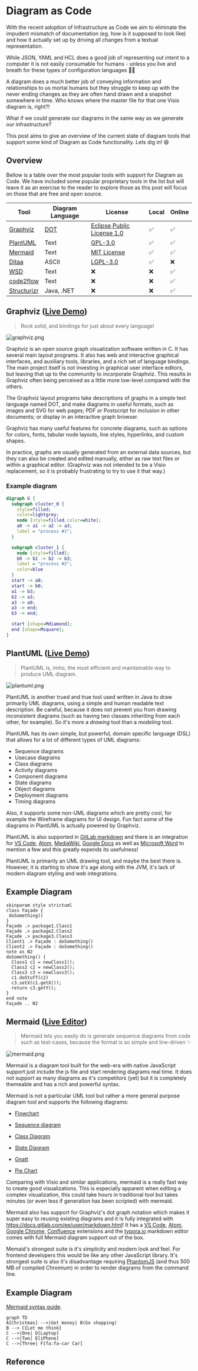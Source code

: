 # Diagram as Code

With the recent adoption of Infrastructure as Code we aim to eliminate the impudent mismatch of documentation (eg. how is it supposed to look like) and how it actually set up by driving all changes from a textual representation.

While JSON, YAML and HCL does a good job of representing out intent to a computer it is not easily consumable for humans - unless you live and breath for these types of configuration languages 🧙‍♂️

A diagram does a much better job of conveying information and relationships to us mortal humans but they struggle to keep up with the never ending changes as they are often hand drawn and a snapshot somewhere in time. Who knows where the master file for that one Visio diagram is, right?!

What if we could generate our diagrams in the same way as we generate our infrastructure?

This post aims to give an overview of the current state of diagram tools that support some kind of Diagram as Code functionality. Lets dig in! 😄

## Overview

Bellow is a table over the most popular tools with support for Diagram as Code. We have included some popular proprietary tools in the list but will leave it as an exercise to the reader to explore those as this post will focus on those that are free and open source.

| Tool                                               | Diagram Language                                            | License                                                                                | Local | Online |
| -------------------------------------------------- | ----------------------------------------------------------- | -------------------------------------------------------------------------------------- | ----- | ------ |
| [Graphviz](https://graphviz.org/)                  | [DOT](https://graphviz.gitlab.io/_pages/doc/info/lang.html) | [Eclipse Public License 1.0](https://gitlab.com/graphviz/graphviz/blob/master/LICENSE) | ✅     | ✅      |
| [PlantUML](https://plantuml.com/)                  | Text                                                        | [GPL-3.0](https://sourceforge.net/p/plantuml/code/HEAD/tree/trunk/src/)                | ✅     | ✅      |
| [Mermaid](https://mermaid-js.github.io/mermaid/#/) | Text                                                        | [MIT License](https://github.com/mermaid-js/mermaid/blob/develop/LICENSE)              | ✅     | ✅      |
| [Ditaa](http://ditaa.sourceforge.net/)             | ASCII                                                       | [LGPL-3.0](https://github.com/stathissideris/ditaa/blob/master/LICENSE)                | ✅     | ❌      |
| [WSD](https://www.websequencediagrams.com/)        | Text                                                        | ❌                                                                                      | ❌     | ✅      |
| [code2flow](https://code2flow.com/)                | Text                                                        | ❌                                                                                      | ❌     | ✅      |
| [Structurizr](https://structurizr.com/)            | Java, .NET                                                  | ❌                                                                                      | ❌     | ✅      |

## Graphviz ([Live Demo](https://dreampuf.github.io/GraphvizOnline/#digraph%20G%20%7B%0A%0A%20%20subgraph%20cluster_0%20%7B%0A%20%20%20%20style%3Dfilled%3B%0A%20%20%20%20color%3Dlightgrey%3B%0A%20%20%20%20node%20%5Bstyle%3Dfilled%2Ccolor%3Dwhite%5D%3B%0A%20%20%20%20a0%20-%3E%20a1%20-%3E%20a2%20-%3E%20a3%3B%0A%20%20%20%20label%20%3D%20%22process%20%231%22%3B%0A%20%20%7D%0A%0A%20%20subgraph%20cluster_1%20%7B%0A%20%20%20%20node%20%5Bstyle%3Dfilled%5D%3B%0A%20%20%20%20b0%20-%3E%20b1%20-%3E%20b2%20-%3E%20b3%3B%0A%20%20%20%20label%20%3D%20%22process%20%232%22%3B%0A%20%20%20%20color%3Dblue%0A%20%20%7D%0A%20%20start%20-%3E%20a0%3B%0A%20%20start%20-%3E%20b0%3B%0A%20%20a1%20-%3E%20b3%3B%0A%20%20b2%20-%3E%20a3%3B%0A%20%20a3%20-%3E%20a0%3B%0A%20%20a3%20-%3E%20end%3B%0A%20%20b3%20-%3E%20end%3B%0A%0A%20%20start%20%5Bshape%3DMdiamond%5D%3B%0A%20%20end%20%5Bshape%3DMsquare%5D%3B%0A%7D))

> Rock solid, and bindings for just about every language!

![graphviz.png](/Users/hans/go/src/github.com/evry-bergen/open.evry.blog/assets/images/2020/01/05/graphviz.png)

Graphviz is an open source graph visualization software written in C. It has several main layout programs. It also has web and interactive graphical interfaces, and auxiliary tools, libraries, and a rich set of language bindings. The main project itself is not investing in graphical user interface editors, but leaving that up to the community to incorporate Graphviz. This results in Graphviz often being perceived as a little more low-level compared with the others.

The Graphviz layout programs take descriptions of graphs in a simple text language named DOT, and make diagrams in useful formats, such as images and SVG for web pages; PDF or Postscript for inclusion in other documents; or display in an interactive graph browser.

Graphviz has many useful features for concrete diagrams, such as options for colors, fonts, tabular node layouts, line styles, hyperlinks, and custom shapes.

In practice, graphs are usually generated from an external data sources, but they can also be created and edited manually, either as raw text files or within a graphical editor. (Graphviz was not intended to be a Visio replacement, so it is probably frustrating to try to use it that way.)

### Example diagram

```dot
digraph G {
  subgraph cluster_0 {
    style=filled;
    color=lightgrey;
    node [style=filled,color=white];
    a0 -> a1 -> a2 -> a3;
    label = "process #1";
  }

  subgraph cluster_1 {
    node [style=filled];
    b0 -> b1 -> b2 -> b3;
    label = "process #2";
    color=blue
  }
  start -> a0;
  start -> b0;
  a1 -> b3;
  b2 -> a3;
  a3 -> a0;
  a3 -> end;
  b3 -> end;

  start [shape=Mdiamond];
  end [shape=Msquare];
}
```

## PlantUML ([Live Demo](https://plantuml.com/))

> PlantUML is, imho, the most efficient and maintainable way to produce UML diagram.

![plantuml.png](/Users/hans/go/src/github.com/evry-bergen/open.evry.blog/assets/images/2020/01/05/plantuml.png)

PlantUML is another trued and true tool used written in Java to draw primarily UML diagrams, using a simple and human readable text description. Be careful, because it does not prevent you from drawing inconsistent diagrams (such as having two classes inheriting from each other, for example). So it's more a *drawing* tool than a *modeling* tool.

PlantUML has its own simple, but powerful, domain specific language (DSL) that allows for a lot of different types of UML diagrams:

* Sequence diagrams
* Usecase diagrams
* Class diagrams
* Activity diagrams
* Component diagrams
* State diagrams
* Object diagrams
* Deployment diagrams
* Timing diagrams

Also, it supports some non-UML diagrams which are pretty cool, for example the Wireframe diagrams for UI design. Fun fact some of the diagrams in PlantUML is actually powered by Graphviz.

PlantUML is also supported in [GitLab markdown](https://docs.gitlab.com/ee/administration/integration/plantuml.html) and there is an integration for [VS Code](https://marketplace.visualstudio.com/items?itemName=jebbs.plantuml), [Atom](https://atom.io/packages/plantuml-viewer), [MediaWiki](https://www.mediawiki.org/wiki/Extension:PlantUML), [Google Docs](https://chrome.google.com/webstore/detail/plantuml-gizmo/gkhhgpmifdpiagjagcbconfnnhkmomnp) as well as [Microsoft Word](https://plantuml.com/word) to mention a few and this greatly expends its usefulness!

PlantUML is primarily an UML drawing tool, and maybe the best there is. However, it is starting to show it's age along with the JVM, it's lack of modern diagram styling and web integrations.

## Example Diagram

```
skinparam style strictuml
class Façade {
 doSomething()
}
Façade .> package1.Class1
Façade .> package2.Class2
Façade .> package3.Class3
Client1 .> Façade : doSomething()
Client2 .> Façade : doSomething()
note as N2
doSomething() {
  Class1 c1 = newClass1();
  Class2 c2 = newClass2();
  Class3 c3 = newClass3();
  c1.doStuff(c2)
  c3.setX(c1.getX());
  return c3.getY();
}
end note
Façade .. N2
```

## Mermaid ([Live Editor](https://mermaid-js.github.io/mermaid-live-editor/))

> Mermaid lets you easily do is generate sequence diagrams from code such as test-cases, because the format is so simple and line-driven ✨

![mermaid.png](/Users/hans/go/src/github.com/evry-bergen/open.evry.blog/assets/images/2020/01/05/mermaid.png)

Mermaid is a diagram tool built for the web-era with native JavaScript support just include the js file and start rendering diagrams real time. It does not support as many diagrams as it's competitors (yet) but it is completely themeable and has a rich and powerful syntax.

Mermaid is not a particular UML tool but rather a more general purpose diagram tool and supports the following diagrams:

* [Flowchart](https://mermaid-js.github.io/mermaid/#/flowchart)

* [Sequence diagram](https://mermaid-js.github.io/mermaid/#/sequenceDiagram)

* [Class Diagram](https://mermaid-js.github.io/mermaid/#/classDiagram)

* [State Diagram](https://mermaid-js.github.io/mermaid/#/stateDiagram)

* [Gnatt](https://mermaid-js.github.io/mermaid/#/gantt)

* [Pie Chart](https://mermaid-js.github.io/mermaid/#/pie)

Comparing with Visio and similar applications, mermaid is a really 
fast way to create good visualizations. This is especially apparent when editing a complex visualization, this could take hours in traditional tool but takes minutes (or even less if generation has been scripted) with mermaid.

Mermaid also has support for Graphviz's dot graph notation which makes it super easy to reusing existing diagrams and it is fully integrated with https://docs.gitlab.com/ee/user/markdown.html! It has a [VS Code](https://marketplace.visualstudio.com/items?itemName=vstirbu.vscode-mermaid-preview), [Atom](https://atom.io/packages/atom-mermaid), [Google Chrome](https://chrome.google.com/webstore/detail/mermaid-diagrams/phfcghedmopjadpojhmmaffjmfiakfil), [Confluence](https://marketplace.atlassian.com/apps/1214124/mermaid-plugin-for-confluence) extensions and the [typora.io](https://typora.io/) markdown editor comes with full Mermaid diagram support out of the box.

Memaid's strongest suite is it's simplicity and modern look and feel. For frontend developers this would be like any other JavaScript library. It's strongest suite is also it's disadvantage requiring [PhantomJS](https://phantomjs.org/) (and thus 500 MB of compiled Chromium) in order to render diagrams from the command line. 

## Example Diagram

[Mermaid syntax guide](https://github.com/mermaidjs/mermaid-gitbook/blob/master/content/sequenceDiagram.md).

```
graph TD
A[Christmas] -->|Get money| B(Go shopping)
B --> C{Let me think}
C -->|One| D[Laptop]
C -->|Two| E[iPhone]
C -->|Three| F[fa:fa-car Car]
```



## Reference
